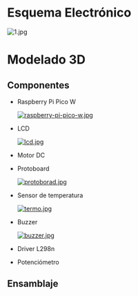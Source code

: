# Esquema Electrónico
![1.jpg](https://i.postimg.cc/Y9b86s4z/Schematic-Agitador-Magnetico-2024-10-08.png)
# Modelado 3D
## Componentes
- Raspberry Pi Pico W

  [![raspberry-pi-pico-w.jpg](https://i.postimg.cc/YCxXG2x7/raspberry-pi-pico-w.jpg)](https://postimg.cc/CRzC9gtr)
- LCD

  [![lcd.jpg](https://i.postimg.cc/4yJkc2h2/lcd.jpg)](https://postimg.cc/KksHSNft)
- Motor DC
- Protoboard

  [![protoborad.jpg](https://i.postimg.cc/RZwdrSYf/protoborad.jpg)](https://postimg.cc/87PMMSNP)
- Sensor de temperatura

  [![termo.jpg](https://i.postimg.cc/7Lxgpg08/termo.jpg)](https://postimg.cc/XrzG5BsQ)
- Buzzer
  
  [![buzzer.jpg](https://i.postimg.cc/Njj756Cs/buzzer.jpg)](https://postimg.cc/Cz9f2qVX)
- Driver L298n
- Potenciómetro
## Ensamblaje
